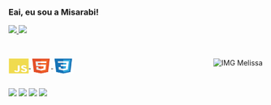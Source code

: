 ### Eai, eu sou a Misarabi!

<div>
  <a href="https://github.com/misarabi">
  <img height="180em" src="https://github-readme-stats.vercel.app/api?username=misarabi&show_icons=true&theme=radical&include_all_commits=true&count_private=true"/>
  <img height="180em" src="https://github-readme-stats.vercel.app/api/top-langs/?username=misarabi&layout=compact&langs_count=7&theme=radical"/>
</div>
      
  ##
 
<div style="display: inline_block"><br>
  <img align="center" alt="JS Melissa" height="30" width="40" src="https://raw.githubusercontent.com/devicons/devicon/master/icons/javascript/javascript-plain.svg">
  <img align="center" alt="HTML Melissa" height="30" width="40" src="https://raw.githubusercontent.com/devicons/devicon/master/icons/html5/html5-original.svg">
  <img align="center" alt="CSS Melissa" height="30" width="40" src="https://raw.githubusercontent.com/devicons/devicon/master/icons/css3/css3-original.svg">
  <img align="right"  alt="IMG Melissa" height="100" width="100" src="https://avatars.githubusercontent.com/u/85970585?s=400&u=eb71ab331f948d29deafd25e0c04f2f71c60e618&v=4">
</div>
    
  ##
 
<div> 
  <a href="https://www.youtube.com/channel/UCDKKj5caH51d7b4maoQ_ufA" target="_blank"><img src="https://img.shields.io/badge/YouTube-FF0000?style=for-the-badge&logo=youtube&logoColor=white" target="_blank"></a>
  <a href="https://www.instagram.com/amelateen" target="_blank"><img src="https://img.shields.io/badge/-Instagram-%23E4405F?style=for-the-badge&logo=instagram&logoColor=white" target="_blank"></a>
 <a href="https://discord.gg/zRVymBZPW7" target="_blank"><img src="https://img.shields.io/badge/Discord-7289DA?style=for-the-badge&logo=discord&logoColor=white" target="_blank"></a> 
  <a href = "mailto:millenacomercial.contato@outlook.com"><img src="https://img.shields.io/badge/-Gmail-%23333?style=for-the-badge&logo=gmail&logoColor=white" target="_blank"></a>
</div>
